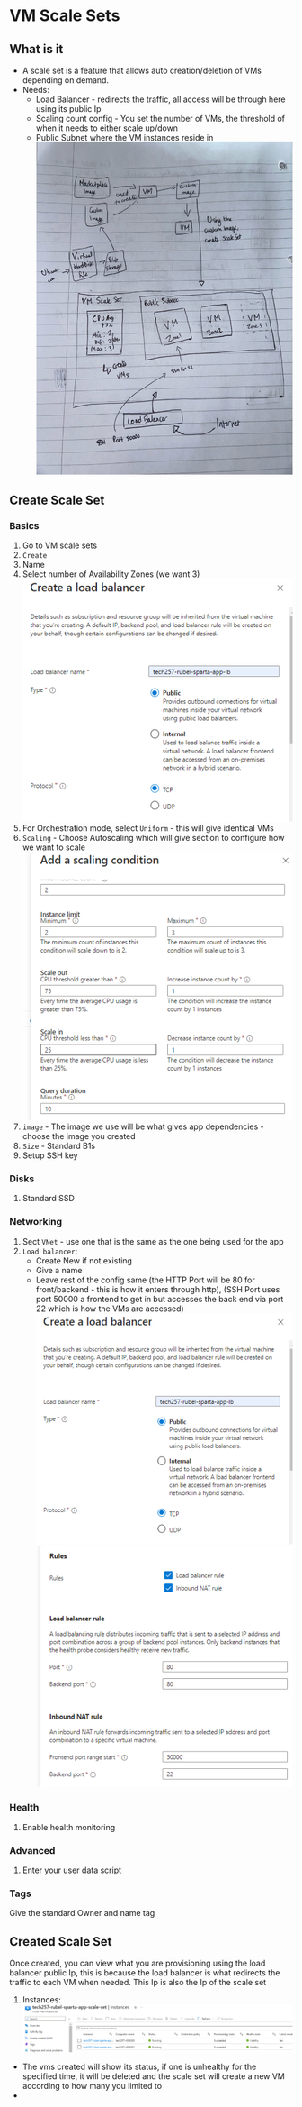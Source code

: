 # VM Scale Sets


## What is it
- A scale set is a feature that allows auto creation/deletion of VMs depending on demand.
- Needs: 
  - Load Balancer - redirects the traffic, all access will be through here using its public Ip
  - Scaling count config - You set the number of VMs, the threshold of when it needs to either scale up/down
  - Public Subnet where the VM instances reside in
![scale set explanation](<scale set explanation.jpeg>)

## Create Scale Set
### Basics
1. Go to VM scale sets
2. `Create`
3. Name
4. Select number of Availability Zones (we want 3)
   ![Alt text](image-6.png)
5. For Orchestration mode, select `Uniform` - this will give identical VMs
6. `Scaling` - Choose Autoscaling which will give section to configure how we want to scale
   ![Alt text](ss-config.png)
7. `image` - The image we use will be what gives app dependencies - choose the image you created
8. `Size` - Standard B1s
9.  Setup SSH key

### Disks
1. Standard SSD

### Networking
1. Sect `VNet` - use one that is the same as the one being used for the app
2. `Load balancer`:
   - Create New if not existing
   - Give a name
   - Leave rest of the config same (the HTTP Port will be 80 for front/backend - this is how it enters through http), (SSH Port uses port 50000 a frontend to get in but accesses the back end via port 22 which is how the VMs are accessed)
![Alt text](image-6.png)
![Alt text](image-7.png)

### Health
1. Enable health monitoring

### Advanced
1. Enter your user data script

### Tags
Give the standard Owner and name tag


## Created Scale Set
Once created, you can view what you are provisioning using the load balancer public Ip, this is because the load balancer is what redirects the traffic to each VM when needed. This Ip is also the Ip of the scale set

1. Instances:
   ![Alt text](image-8.png)
- The vms created will show its status, if one is unhealthy for the specified time, it will be deleted and the scale set will create a new VM according to how many you limited to
- 